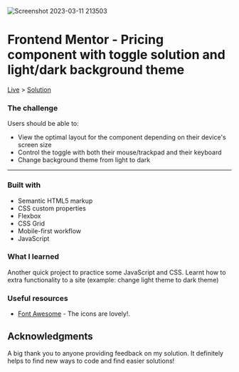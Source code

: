 ![Screenshot 2023-03-11 213503](https://user-images.githubusercontent.com/31295561/224510423-58970dd4-52a6-4da7-8380-dd35e2e822fb.png)

# Frontend Mentor - Pricing component with toggle solution and light/dark background theme

[Live](https://your-live-site-url.com) > [Solution](https://your-live-site-url.com)

### The challenge

Users should be able to:

- View the optimal layout for the component depending on their device's screen size
- Control the toggle with both their mouse/trackpad and their keyboard
- Change background theme from light to dark

***

### Built with

- Semantic HTML5 markup
- CSS custom properties
- Flexbox
- CSS Grid
- Mobile-first workflow
- JavaScript

### What I learned

Another quick project to practice some JavaScript and CSS. Learnt how to extra functionality to a site (example: change light theme to dark theme)


### Useful resources

- [Font Awesome](https://www.fontawesome.com) - The icons are lovely!.


## Acknowledgments

A big thank you to anyone providing feedback on my solution. It definitely helps to find new ways to code and find easier solutions!
